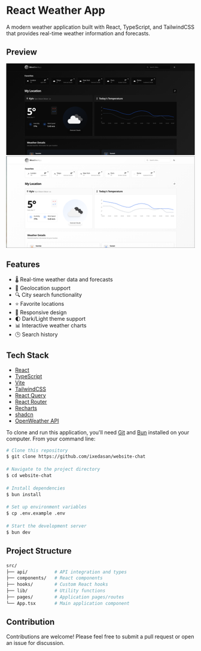 # React Weather App

A modern weather application built with React, TypeScript, and TailwindCSS that provides real-time weather information and forecasts.

## Preview

![preview](./public/preview/dark-theme.png)
![preview](./public/preview/white-theme.png)

## Features

- 🌡️ Real-time weather data and forecasts
- 📍 Geolocation support
- 🔍 City search functionality
- ⭐ Favorite locations
- 📱 Responsive design
- 🌓 Dark/Light theme support
- 📊 Interactive weather charts
- 🕒 Search history

## Tech Stack

- [React](https://react.dev/)
- [TypeScript](https://www.typescriptlang.org/)
- [Vite](https://vitejs.dev/)
- [TailwindCSS](https://tailwindcss.com/)
- [React Query](https://tanstack.com/query)
- [React Router](https://reactrouter.com/)
- [Recharts](https://recharts.org/)
- [shadcn](https://ui.shadcn.com/)
- [OpenWeather API](https://openweathermap.org/api)

To clone and run this application, you'll need [Git](https://git-scm.com/) and [Bun](https://bun.sh/) installed on your computer. From your command line:

```bash
# Clone this repository
$ git clone https://github.com/ixedasan/website-chat

# Navigate to the project directory
$ cd website-chat

# Install dependencies
$ bun install

# Set up environment variables
$ cp .env.example .env

# Start the development server
$ bun dev
```

## Project Structure

```bash
src/
├── api/          # API integration and types
├── components/   # React components
├── hooks/        # Custom React hooks
├── lib/          # Utility functions
├── pages/        # Application pages/routes
└── App.tsx       # Main application component
```

## Contribution

Contributions are welcome! Please feel free to submit a pull request or open an issue for discussion.
